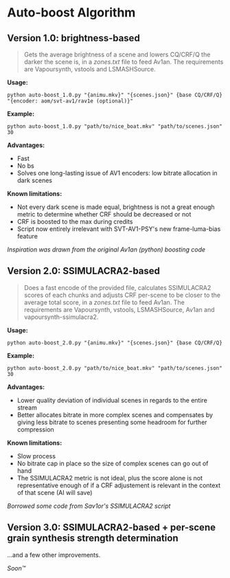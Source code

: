 # Auto-boost Algorithm

## Version 1.0: brightness-based

> Gets the average brightness of a scene and lowers CQ/CRF/Q the darker the scene is, in a _zones.txt_ file to feed Av1an.
The requirements are Vapoursynth, vstools and LSMASHSource.

__Usage:__
```
python auto-boost_1.0.py "{animu.mkv}" "{scenes.json}" {base CQ/CRF/Q} "{encoder: aom/svt-av1/rav1e (optional)}"
```

__Example:__
```
python auto-boost_1.0.py "path/to/nice_boat.mkv" "path/to/scenes.json" 30
```

__Advantages:__
- Fast
- No bs
- Solves one long-lasting issue of AV1 encoders: low bitrate allocation in dark scenes

__Known limitations:__
- Not every dark scene is made equal, brightness is not a great enough metric to determine whether CRF should be decreased or not
- CRF is boosted to the max during credits
- Script now entirely irrelevant with SVT-AV1-PSY's new frame-luma-bias feature

_Inspiration was drawn from the original Av1an (python) boosting code_

## Version 2.0: SSIMULACRA2-based

> Does a fast encode of the provided file, calculates SSIMULACRA2 scores of each chunks and adjusts CRF per-scene to be closer to the average total score, in a _zones.txt_ file to feed Av1an.
The requirements are Vapoursynth, vstools, LSMASHSource, Av1an and vapoursynth-ssimulacra2.

__Usage:__
```
python auto-boost_2.0.py "{animu.mkv}" "{scenes.json}" {base CQ/CRF/Q}
```

__Example:__
```
python auto-boost_2.0.py "path/to/nice_boat.mkv" "path/to/scenes.json" 30
```

__Advantages:__
- Lower quality deviation of individual scenes in regards to the entire stream
- Better allocates bitrate in more complex scenes and compensates by giving less bitrate to scenes presenting some headroom for further compression

__Known limitations:__
- Slow process
- No bitrate cap in place so the size of complex scenes can go out of hand
- The SSIMULACRA2 metric is not ideal, plus the score alone is not representative enough of if a CRF adjustement is relevant in the context of that scene (AI will save)

_Borrowed some code from Sav1or's SSIMULACRA2 script_

## Version 3.0: SSIMULACRA2-based + per-scene grain synthesis strength determination

...and a few other improvements.

_Soon:tm:_
